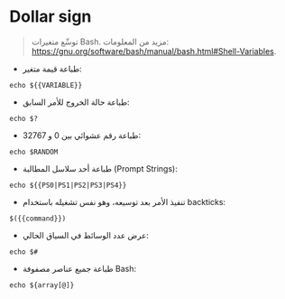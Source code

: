 # Dollar sign

> توسِّع متغيرات Bash.
> مزيد من المعلومات: <https://gnu.org/software/bash/manual/bash.html#Shell-Variables>.

- طباعة قيمة متغير:

`echo ${{VARIABLE}}`

- طباعة حالة الخروج للأمر السابق:

`echo $?`

- طباعة رقم عشوائي بين 0 و 32767:

`echo $RANDOM`

- طباعة أحد سلاسل المطالبة (Prompt Strings):

`echo ${{PS0|PS1|PS2|PS3|PS4}}`

- تنفيذ الأمر بعد توسيعه، وهو نفس تشغيله باستخدام backticks:

`$({{command}})`

- عرض عدد الوسائط في السياق الحالي:

`echo $#`

- طباعة جميع عناصر مصفوفة Bash:

`echo ${array[@]}`
